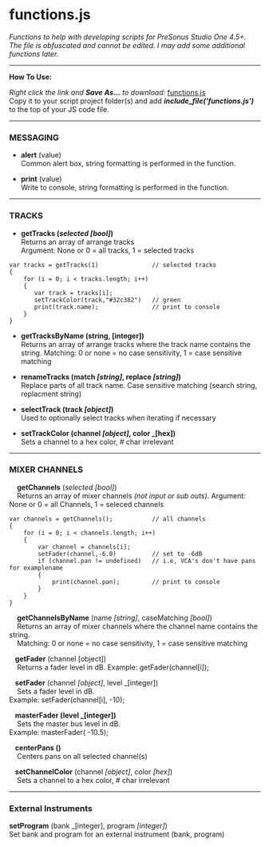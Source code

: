 # functions.js
_Functions to help with developing scripts for PreSonus Studio One 4.5+.  The file is obfuscated and cannot be edited. I may add some additional functions later._

<HR>
    
**How To Use:**</br>

_Right click the link and **Save As...** to download:_
[functions.js](https://raw.githubusercontent.com/expressmix/studioone_functions/master/functions.js) </br>
Copy it to your script project folder(s) and add **_include_file('functions.js')_** to the top of your JS code file.


<HR>

### MESSAGING

- **alert** (value)</br>
Common alert box, string formatting is performed in the function.

- **print** (value)</br>
Write to console, string formatting is performed in the function.

<HR>

### TRACKS 

- **getTracks (_selected [bool]_)**</br>
Returns an array of arrange tracks</br>
Argument: None or 0 = all tracks, 1 = selected tracks

```
var tracks = getTracks(1)               // selected tracks
{
    for (i = 0; i < tracks.length; i++)
    {
       var track = tracks[i];
       setTrackColor(track,"#32c382")   // green
       print(track.name);               // print to console
    }
}
```

- **getTracksByName (string, [integer])**</br>
Returns an array of arrange tracks where the track name contains the string. Matching: 0 or none = no case sensitivity, 1 = case sensitive matching

- **renameTracks (match _[string]_, replace _[string]_)**</br>
Replace parts of all track name. Case sensitive matching (search string, replacment string)

- **selectTrack (track _[object]_)**</br>
Used to optionally select tracks when iterating if necessary

- **setTrackColor (channel _[object]_, color _[hex])**</br>
Sets a channel to a hex color, # char irrelevant

<HR>

### MIXER CHANNELS 

&nbsp;&nbsp;&nbsp; **getChannels** (_selected [bool]_)</br>
&nbsp;&nbsp;&nbsp; Returns an array of mixer channels _(not input or sub outs)_. Argument: None or 0 = all Channels, 1 = seleced channels

```
var channels = getChannels();           // all channels
{
    for (i = 0; i < channels.length; i++)
    {
        var channel = channels[i];
        setFader(channel,-6.0)          // set to -6dB
        if (channel.pan != undefined)   // i.e, VCA's don't have pans for examplename
        {
            print(channel.pan);         // print to console
        }
    }
}
```

&nbsp;&nbsp;&nbsp; **getChannelsByName** (name _[string]_, caseMatching _[bool]_)</br>
&nbsp;&nbsp;&nbsp; Returns an array of mixer channels where the channel name contains the string.</br> 
&nbsp;&nbsp;&nbsp; Matching: 0 or none = no case sensitivity, 1 = case    sensitive matching

&nbsp;&nbsp;&nbsp;**getFader** (channel [object])</br>
&nbsp;&nbsp;&nbsp;    Returns a fader level in dB.  Example: getFader(channel[i]);

&nbsp;&nbsp;&nbsp;**setFader** (channel _[object]_, level _[integer])</br>
&nbsp;&nbsp;&nbsp; Sets a fader level in dB.  </br>Example: setFader(channel[i], -10);

&nbsp;&nbsp;&nbsp;**masterFader (level _[integer])**</br>
&nbsp;&nbsp;&nbsp; Sets the master bus level in dB. </br>Example: masterFader( -10.5);

&nbsp;&nbsp;&nbsp;**centerPans ()**</br>
&nbsp;&nbsp;&nbsp; Centers pans on all selected channel(s)

&nbsp;&nbsp;&nbsp;**setChannelColor** (channel _[object]_, color _[hex]_)</br>
&nbsp;&nbsp;&nbsp; Sets a channel to a hex color, # char irrelevant

<HR>

### External Instruments 

   **setProgram** (bank _[integer], program _[integer]_)</br>
    Set bank and program for an external instrument (bank, program)
